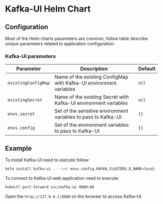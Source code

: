 # Kafka-UI Helm Chart
## Configuration
Most of the Helm charts parameters are common, follow table describe unique parameters related to application configuration.
### Kafka-UI parameters
| Parameter| Description| Default|
|---|---|---|
| `existingConfigMap`| Name of the existing ConfigMap with Kafka-UI environment variables | `nil`|
| `existingSecret`| Name of the existing Secret with Kafka-UI environment variables| `nil`|
| `envs.secret`| Set of the sensitive environment variables to pass to Kafka-UI | `{}`|
| `envs.config`| Set of the environment variables to pass to Kafka-UI | `{}`|

## Example
To install Kafka-UI need to execute follow:
``` bash 
helm install kafka-ui . --set envs.config.KAFKA_CLUSTERS_0_NAME=local --set envs.config.KAFKA_CLUSTERS_0_BOOTSTRAPSERVERS=kafka:9092
``` 
To connect to Kafka-UI web application need to execute:
``` bash
kubectl port-forward svc/kafka-ui 8080:80
```
Open the `http://127.0.0.1:8080` on the browser to access Kafka-UI.